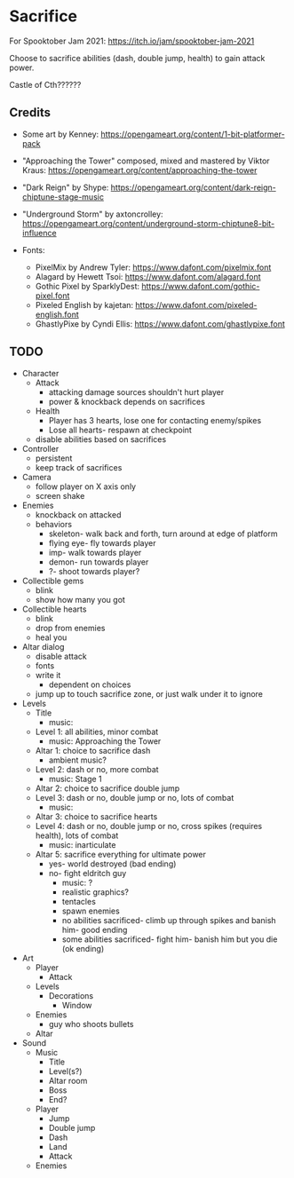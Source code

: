 # Sacrifice

For Spooktober Jam 2021: https://itch.io/jam/spooktober-jam-2021

Choose to sacrifice abilities (dash, double jump, health) to gain attack power.

Castle of Cth??????

## Credits

- Some art by Kenney: https://opengameart.org/content/1-bit-platformer-pack
- "Approaching the Tower" composed, mixed and mastered by Viktor Kraus: https://opengameart.org/content/approaching-the-tower
- "Dark Reign" by Shype: https://opengameart.org/content/dark-reign-chiptune-stage-music
- "Underground Storm" by axtoncrolley: https://opengameart.org/content/underground-storm-chiptune8-bit-influence

- Fonts:
	- PixelMix by Andrew Tyler: https://www.dafont.com/pixelmix.font
	- Alagard by Hewett Tsoi: https://www.dafont.com/alagard.font
	- Gothic Pixel by SparklyDest: https://www.dafont.com/gothic-pixel.font
	- Pixeled English by kajetan: https://www.dafont.com/pixeled-english.font
	- GhastlyPixe by Cyndi Ellis: https://www.dafont.com/ghastlypixe.font

## TODO

- Character
	- Attack
		- attacking damage sources shouldn't hurt player
		- power & knockback depends on sacrifices
	- Health
		- Player has 3 hearts, lose one for contacting enemy/spikes
		- Lose all hearts- respawn at checkpoint
	- disable abilities based on sacrifices
- Controller
	- persistent
	- keep track of sacrifices
- Camera
	- follow player on X axis only
	- screen shake
- Enemies
	- knockback on attacked
	- behaviors
		- skeleton- walk back and forth, turn around at edge of platform
		- flying eye- fly towards player
		- imp- walk towards player
		- demon- run towards player
		- ?- shoot towards player?
- Collectible gems
	- blink
	- show how many you got
- Collectible hearts
	- blink
	- drop from enemies
	- heal you
- Altar dialog
	- disable attack
	- fonts
	- write it
		- dependent on choices
	- jump up to touch sacrifice zone, or just walk under it to ignore
- Levels
	- Title
		- music: 
	- Level 1: all abilities, minor combat
		- music: Approaching the Tower
	- Altar 1: choice to sacrifice dash
		- ambient music?
	- Level 2: dash or no, more combat
		- music: Stage 1
	- Altar 2: choice to sacrifice double jump
	- Level 3: dash or no, double jump or no, lots of combat
		- music: 
	- Altar 3: choice to sacrifice hearts
	- Level 4: dash or no, double jump or no, cross spikes (requires health), lots of combat
		- music: inarticulate
	- Altar 5: sacrifice everything for ultimate power
		- yes- world destroyed (bad ending)
		- no- fight eldritch guy
			- music: ?
			- realistic graphics?
			- tentacles
			- spawn enemies
			- no abilities sacrificed- climb up through spikes and banish him- good ending
			- some abilities sacrificed- fight him- banish him but you die (ok ending)
- Art
	- Player
		- Attack
	- Levels
		- Decorations
			- Window
	- Enemies
		- guy who shoots bullets
	- Altar
- Sound
	- Music
		- Title
		- Level(s?)
		- Altar room
		- Boss
		- End?
	- Player
		- Jump
		- Double jump
		- Dash
		- Land
		- Attack
	- Enemies